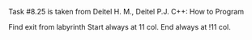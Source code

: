 Task #8.25 is taken from Deitel H. M., Deitel P.J. C++: How to Program

Find exit from labyrinth
Start always at 11 col.
End always at !11 col.